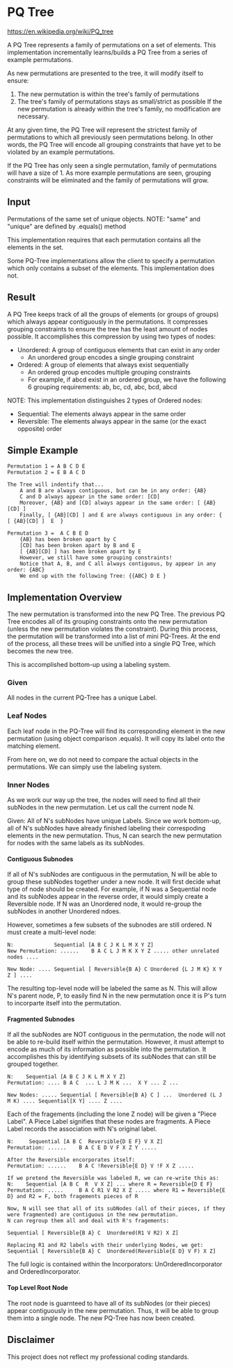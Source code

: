 # PQ Tree
https://en.wikipedia.org/wiki/PQ_tree

A PQ Tree represents a family of permutations on a set of elements.
This implementation incrementally learns/builds a PQ Tree from a series of example permutations.

As new permutations are presented to the tree, it will modify itself to ensure:
1. The new permutation is within the tree's family of permutations
2. The tree's family of permutations stays as small/strict as possible
If the new permutation is already within the tree's family, no modification are necessary.

At any given time, the PQ Tree will represent the strictest family of permutations to which all previously seen permutations belong.
In other words, the PQ Tree will encode all grouping constraints that have yet to be violated by an example permutations.

If the PQ Tree has only seen a single permutation, family of permutations will have a size of 1.
As more example permutations are seen, grouping constraints will be eliminated and the family of permutations will grow.

## Input
Permutations of the same set of unique objects.
NOTE: "same" and "unique" are defined by .equals() method

This implementation requires that each permutation contains all the elements in the set.

Some PQ-Tree implementations allow the client to specify a permutation which only contains a subset of the elements.
This implementation does not.

## Result
A PQ Tree keeps track of all the groups of elements (or groups of groups) which always appear contiguously in the permutations.
It compresses grouping constraints to ensure the tree has the least amount of nodes possible. It accomplishes this compression by using two types of nodes:
- Unordered: A group of contiguous elements that can exist in any order
    - An unordered group encodes a single grouping constraint
- Ordered: A group of elements that always exist sequentially
    - An ordered group encodes multiple grouping constraints
    - For example, if abcd exist in an ordered group, we have the following 6 grouping requirements: ab, bc, cd, abc, bcd, abcd

NOTE: This implementation distinguishes 2 types of Ordered nodes:
- Sequential: The elements always appear in the same order
- Reversible: The elements always appear in the same (or the exact opposite) order

## Simple Example

    Permutation 1 = A B C D E
    Permutation 2 = E B A C D

    The Tree will indentify that...
        A and B are always contiguous, but can be in any order: {AB}
        C and D always appear in the same order: [CD]
        Moreover, {AB} and [CD] always appear in the same order: [ {AB}[CD] ]
        Finally, [ {AB}[CD] ] and E are always contiguous in any order: {  [ {AB}[CD] ]  E  }

    Permutation 3 =  A C B E D
        {AB} has been broken apart by C
        [CD] has been broken apart by B and E
        [ {AB}[CD] ] has been broken apart by E
        However, we still have some grouping constraints!
        Notice that A, B, and C all always contiguous, by appear in any order: {ABC}
        We end up with the following Tree: {{ABC} D E }
        
## Implementation Overview
The new permutation is transformed into the new PQ Tree. The previous PQ Tree encodes all of its grouping constraints onto the new permutation (unless the new permutation violates the constraint). During this process, the permutation will be transformed into a list of mini PQ-Trees. At the end of the process, all these trees will be unified into a single PQ Tree, which becomes the new tree.

This is accomplished bottom-up using a labeling system.

### Given
All nodes in the current PQ-Tree has a unique Label.

### Leaf Nodes
Each leaf node in the PQ-Tree will find its corresponding element in the new permutation (using object comparison .equals). It will copy its label onto the matching element.

From here on, we do not need to compare the actual objects in the permutations. We can simply use the labeling system.

### Inner Nodes
As we work our way up the tree, the nodes will need to find all their subNodes in the new permutation. Let us call the current node N. 

Given: All of N's subNodes have unique Labels.
Since we work bottom-up, all of N's subNodes have already finished labeling their correspoding elements in the new permutation. Thus, N can search the new permutation for nodes with the same labels as its subNodes.

#### Contiguous Subnodes
If all of N's subNodes are contiguous in the permutation, N will be able to group these subNodes together under a new node. It will first decide what type of node should be created. For example, if N was a Sequential node and its subNodes appear in the reverse order, it would simply create a Reversible node. If N was an Unordered node, it would re-group the subNodes in another Unordered ndoes.

However, sometimes a few subsets of the subnodes are still ordered. N must create a multi-level node:

    N:             Sequential [A B C J K L M X Y Z]
    New Permutation: ......    B A C L J M K X Y Z ..... other unrelated nodes ....
    
    New Node: .... Sequential [ Reversible{B A} C Unordered {L J M K} X Y Z ] ....
    
The resulting top-level node will be labeled the same as N. This will allow N's parent node, P, to easily find N in the new permutation once it is P's turn to incorparte itself into the permutation.

#### Fragmented Subnodes
If all the subNodes are NOT contiguous in the permutation, the node will not be able to re-build itself within the permutation. However, it must attempt to encode as much of its information as possible into the permutation. It accomplishes this by identifying subsets of its subNodes that can still be grouped together.
    
    N:    Sequential [A B C J K L M X Y Z]
    Permutation: .... B A C  ... L J M K ...  X Y ... Z ...
    
    New Nodes: ..... Sequential [ Reversible{B A} C ] ...  Unordered (L J M K) .... Sequential[X Y] .... Z ....

Each of the fragements (including the lone Z node) will be given a "Piece Label". A Piece Label signifies that these nodes are fragments. A Piece Label records the association with N's original label. 

    N:     Sequential [A B C  Reversible{D E F} V X Z]
    Permutation: ......    B A C E D V F X Z Y .....
    
    After the Reversible encorporates itself:
    Permutation: ......    B A C !Reversible{E D} V !F X Z .....
    
    If we pretend the Reversible was labeled R, we can re-write this as:
    N:    Sequential [A B C  R  V X Z] ... where R = Reversible{D E F}
    Permutation: .....     B A C R1 V R2 X Z ..... where R1 = Reversible{E D} and R2 = F, both fragements pieces of R
    
    Now, N will see that all of its subNodes (all of their pieces, if they were fragmented) are contiguous in the new permutation.
    N can regroup them all and deal with R's fragements:
    
    Sequential [ Reversible{B A} C  Unordered(R1 V R2) X Z]
    
    Replacing R1 and R2 labels with their underlying Nodes, we get:
    Sequential [ Reversible{B A} C  Unordered(Reversible{E D} V F) X Z]
    
The full logic is contained within the Incorporators: UnOrderedIncorporator and OrderedIncorporator.
    
#### Top Level Root Node
The root node is guarnteed to have all of its subNodes (or their pieces) appear contiguously in the new permutation. Thus, it will be able to group them into a single node. The new PQ-Tree has now been created.

## Disclaimer
This project does not reflect my professional coding standards.
